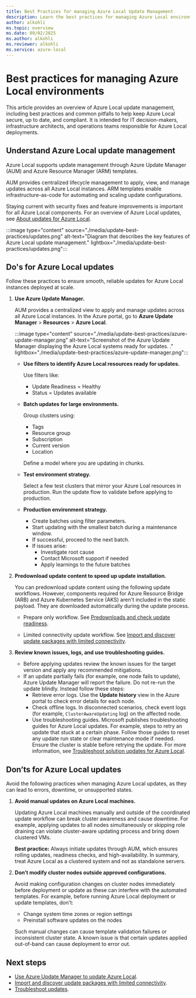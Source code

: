 ```yaml
---
title: Best Practices for managing Azure Local Update Management
description: Learn the best practices for managing Azure Local environments.
author: alkohli
ms.topic: overview
ms.date: 09/02/2025
ms.author: alkohli
ms.reviewer: alkohli
ms.service: azure-local
---
```


# Best practices for managing Azure Local environments

This article provides an overview of Azure Local update management, including best practices and common pitfalls to help keep Azure Local secure, up to date, and compliant. It is intended for IT decision-makers, infrastructure architects, and operations teams responsible for Azure Local deployments.

## Understand Azure Local update management

Azure Local supports update management through Azure Update Manager (AUM) and Azure Resource Manager (ARM) templates.

AUM provides centralized lifecycle management to apply, view, and manage updates across all Azure Local instances. ARM templates enable infrastructure-as-code for automating and scaling update configurations.

Staying current with security fixes and feature improvements is important for all Azure Local components. For an overview of Azure Local updates, see [About updates for Azure Local](./about-updates-23h2.md).

:::image type="content" source="./media/update-best-practices/updates.png" alt-text="Diagram that describes the key features of Azure Local update management." lightbox="./media/update-best-practices/updates.png":::

## Do's for Azure Local updates

Follow these practices to ensure smooth, reliable updates for Azure Local instances deployed at scale.

1. **Use Azure Update Manager.**

   AUM provides a centralized view to apply and manage updates across all Azure Local instances. In the Azure portal, go to **Azure Update Manager** > **Resources** > **Azure Local**.

   :::image type="content" source="./media/update-best-practices/azure-update-manager.png" alt-text="Screenshot of the Azure Update Manager displaying the Azure Local systems ready for updates. ." lightbox="./media/update-best-practices/azure-update-manager.png":::

   - **Use filters to identify Azure Local resources ready for updates.**

      Use filters like:
      - Update Readiness = Healthy
      - Status = Updates available

   - **Batch updates for large environments.**

      Group clusters using:
      - Tags
      - Resource group
      - Subscription
      - Current version
      - Location
   
      Define a model where you are updating in chunks.  

   - **Test environment strategy.**

      Select a few test clusters that mirror your Azure Loal resources in production. Run the update flow to validate before applying to production.

   - **Production environment strategy.**

      - Create batches using filter parameters.
      - Start updating with the smallest batch during a maintenance window.
      - If successful, proceed to the next batch.
      - If issues arise:
         - Investigate root cause
         - Contact Microsoft support if needed
         - Apply learnings to the future batches

1. **Predownload update content to speed up update installation.**

   You can predownload update content using the following update workflows. However, components required for Azure Resource Bridge (ARB) and Azure Kubernetes Service (AKS) aren't included in the static payload. They are downloaded automatically during the update process.

   - Prepare only workflow. See [Predownloads and check update readiness](./update-via-powershell-23h2.md#step-4-recommended-predownload-and-check-update-readiness).

   - Limited connectivity update workflow. See [Import and discover update packages with limited connectivity](./import-discover-updates-offline-23h2.md).

1. **Review known issues, logs, and use troubleshooting guides.**

   - Before applying updates review the known issues for the target version and apply any recommended mitigations.
   - If an update partially fails (for example, one node fails to update), Azure Update Manager will report the failure. Do not re-run the update blindly. Instead follow these steps:
      - Retrieve error logs. Use the **Update history** view in the Azure portal to check error details for each node.
      - Check offline logs. In disconnected scenarios, check event logs (for example, `ClusterAwareUpdating` log) on the affected node.
      - Use troubleshooting guides. Microsoft publishes troubleshooting guides for Azure Local updates. For example, steps to retry an update that stuck at a certain phase. Follow those guides to reset any update run state or clear maintenance mode if needed. Ensure the cluster is stable before retrying the update. For more information, see [Troubleshoot solution updates for Azure Local](./update-troubleshooting-23h2.md).

## Don’ts for Azure Local updates

Avoid the following practices when managing Azure Local updates, as they can lead to errors, downtime, or unsupported states.

1. **Avoid manual updates on Azure Local machines.**

   Updating Azure Local machines manually and outside of the coordinated update workflow can break cluster awareness and cause downtime. For example, applying updates to all nodes simultaneously or skipping role draining can violate cluster-aware updating process and bring down clustered VMs.

   **Best practice:** Always initiate updates through AUM, which ensures rolling updates, readiness checks, and high-availability. In summary, treat Azure Local as a clustered system and not as standalone servers.

1. **Don’t modify cluster nodes outside approved configurations.**

   Avoid making configuration changes on cluster nodes immediately before deployment or update as these can interfere with the automated templates. For example, before running Azure Local deployment or update templates, don't:

      - Change system time zones or region settings
      - Preinstall software updates on the nodes

   Such manual changes can cause template validation failures or inconsistent cluster state. A known issue is that certain updates applied out-of-band can cause deployment to error out.

## Next steps

- [Use Azure Update Manager to update Azure Local](./azure-update-manager-23h2.md).
- [Import and discover update packages with limited connectivity](./import-discover-updates-offline-23h2.md).
- [Troubleshoot updates](./update-troubleshooting-23h2.md).
